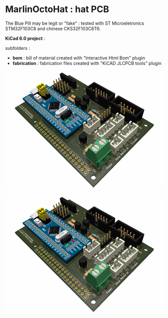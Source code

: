 ﻿# MarlinOctoHat : hat PCB
 
The Blue Pill may be legit or "fake" : tested with ST Microeletronics STM32F103C8 and chinese CKS32F103C8T6.

**KiCad 6.0 project** :

subfolders :

- **bom** : bill of material created with "Interactive Html Bom" plugin
- **fabrication** : fabrication files created with "KiCAD JLCPCB tools" plugin

![](https://github.com/yet-another-average-joe/MarlinOctoHat/blob/main/_pictures/MarlinOctoHat.png)

![](https://github.com/yet-another-average-joe/MarlinOctoHat/blob/main/_pictures/MarlinOctoHat.png)



